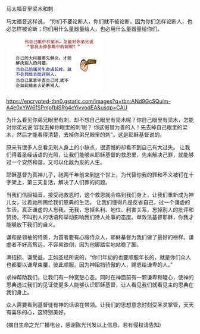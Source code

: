 马太福音里梁木和刺


马太福音这样说， “你们不要论断人，你们就不被论断。因为你们怎样论断人，也必怎样被论断；你们用什么量器量给人，也必用什么量器量给你们。


![马太福音里梁木和刺](https://github.com/ywangnccu/ywang/blob/main/images/BaulkInEyes.jpg)

https://encrypted-tbn0.gstatic.com/images?q=tbn:ANd9GcSQuim-A4e0xYiW6fSPmpfblSRg4cYivvodEA&usqp=CAU

为什么看见你弟兄眼里有刺，却不想自己眼里有梁木呢？你自己眼里有梁木，怎能对你弟兄说‘容我去掉你眼里的刺’呢？
你这假冒为善的人！先去掉自己眼里的梁木，然后才能看得清楚，去掉你弟兄眼里的刺”。这是耶稣基督说的。

原来有很多人总看见别人身上的小缺点，很遗憾的却看不到自己有大过失。
让我们得着圣经话语的光照，让我们能够从耶稣基督的救恩里，先来解决己罪，就能够过一个安然和谐，又可以化敌为友的人生。

耶稣基督为真神儿子，祂两千年前来到这个世上，为代替你我的罪和不义被钉在十字架上，第三天复活，解决了人们罪的问题。

当我们信服福音，接受祂救恩时，这个救恩就会临到我们身上，让我们重新成为神儿女，过着祂所赐给我们恩典的生活。
让我们懂得凡是反省自己，过一个谦虚的生活，真正谦虚的人忘我、无我，忘掉名利、地位、利害关系，忘掉别人的批评和赞扬，不叫别人的话语和举动影响我们待人处事的态度。单效法基督耶稣，你我才能够放下我们的自义。

谦和是领袖的特质，为首者要有心服侍众人，耶稣基督为我们做了最好的榜样。谦虚者不好高骛远，不容易跌倒，因为他脚踏实地站稳了脚。

满招损、谦受益。正如圣经所说的，“你们年幼的也要顺服年长的，就是你们众人也都要以谦卑束腰，彼此顺服。因为神阻挡骄傲的人，赐恩给谦卑的人。”

求神帮助我们，让我们有一种宽恕心态。同时在神面前有一颗谦卑和睦心，使神的恩典透过我们的见证使更多人能够认识耶稣基督，让人看见我们就看见主的恩典在我们身上。

众人需要看到基督徒有神的话语在带领。让我们的思想意念时刻受圣灵掌管，天天有喜乐的心，这特别美好。

(摘自生命之光广播电台，感谢陈光刊发以上信息，若有侵权请告知)
